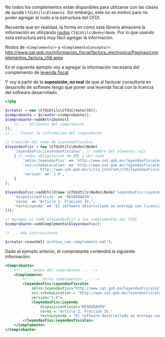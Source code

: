 No todos los complementos están disponibles para utilizarse con las clases
de ayuda `CfdiUtils\Elements`. Sin embargo, este no es motivo para no poder
agregar el nodo a la estructura del CFDI.

Recuerda que en realidad, la forma en como esta librería almacena la
información es utilizando [nodos](Nodes) `CfdiUtils\Nodes\Node`.
Por lo que usando esta estructura será muy fácil agregar la información.

Nodos de `<Complemento/>` y `<ComplementoConcepto/>`:
http://www.sat.gob.mx/informacion_fiscal/factura_electronica/Paginas/complementos_factura_cfdi.aspx

En el siguiente ejemplo voy a agregar la información necesaria del complemento de
[leyenda fiscal](http://www.sat.gob.mx/informacion_fiscal/factura_electronica/Documents/Complementoscfdi/leyendasFisc.pdf)

Y voy a partir de la **suposición, no real** de que al facturar consultoría en
desarrollo de software tengo que poner una leyenda fiscal con la licencia
del software desarrollado.

```php
<?php

$creator = new \CfdiUtils\CfdiCreator33();
$comprobante = $creator->comprobante();
$comprobante->addAttributes([
    // ... atributos del comprobante
]);
// ... llenar la información del comprobante

// Creación del nodo de LeyendasFiscales
$leyendasFisc = new \CfdiUtils\Nodes\Node(
    'leyendasFisc:LeyendasFiscales', // nombre del elemento raíz
    [ // nodos obligatorios de XML y del nodo
        'xmlns:leyendasFisc' => 'http://www.sat.gob.mx/leyendasFiscales',
        'xsi:schemaLocation' => 'http://www.sat.gob.mx/leyendasFiscales'
            . ' http://www.sat.gob.mx/sitio_internet/cfd/leyendasFiscales/leyendasFisc.xsd',
        'version' => '1.0',
    ]
);

$leyendasFisc->addChild(new \CfdiUtils\Nodes\Node('leyendasFisc:Leyenda', [
    'disposicionFiscal' => 'RESDERAUTH',
    'norma' => 'Artíclo 2. Fracción IV.',
    'textoLeyenda' => 'El software desarrollado se entrega con licencia MIT'
]));

// Agregar el nodo $leyendasFisc a los complementos del CFDI
$comprobante->addComplemento($leyendasFisc);

// ... más instrucciones

$creator->saveXml('archivo_con_complemento.xml');
```

Dado el ejemplo anterior, el comprobante contendrá la siguiente información:
```xml
<Comprobante>
    <!-- ... nodos del comprobante ... -->
    <Complemento>
        <!-- ... otros complementos ... -->
        <leyendasFisc:LeyendasFiscales
            xmlns:leyendasFisc="http://www.sat.gob.mx/leyendasFiscales"
            xsi:schemaLocation = "http://www.sat.gob.mx/leyendasFiscales http://www.sat.gob.mx/sitio_internet/cfd/leyendasFiscales/leyendasFisc.xsd"
            version="1.0">
            <leyendasFisc:Leyenda
                disposicionFiscal="RESDERAUTH"
                norma = "Artíclo 2. Fracción IV."
                textoLeyenda = "El software desarrollado se entrega con licencia MIT" />
        </leyendasFisc:LeyendasFiscales>
    </Complemento>
</Comprobante>

```
